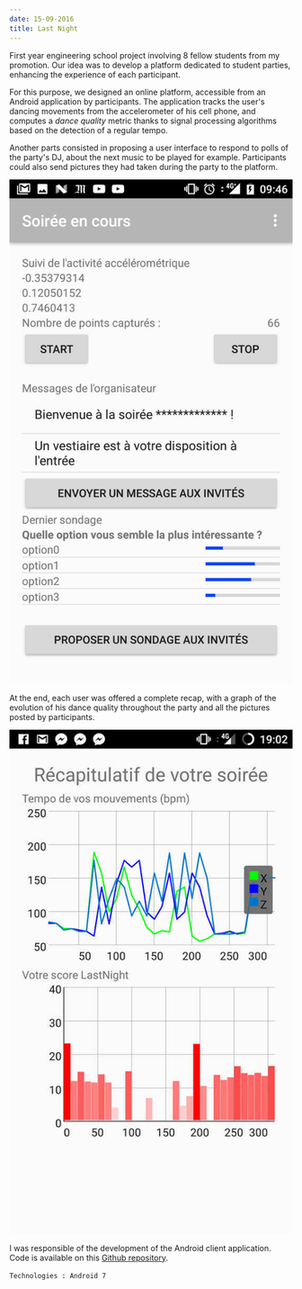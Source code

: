 ```yaml
---
date: 15-09-2016
title: Last Night
---
```


First year engineering school project involving 8 fellow students from my promotion. Our idea was to develop a platform dedicated to student parties, enhancing the experience of each participant.

For this purpose, we designed an online platform, accessible from an Android application by participants. The application tracks the user's dancing movements from the accelerometer of his cell phone, and computes a *dance quality* metric thanks to signal processing algorithms based on the detection of a regular tempo.

Another parts consisted in proposing a user interface to respond to polls of the party's DJ, about the next music to be played for example. Participants could also send pictures they had taken during the party to the platform.

![LastNight: Party menu](assets/img/lastnight-party.jpg)

At the end, each user was offered a complete recap, with a graph of the evolution of his dance quality throughout the party and all the pictures posted by participants.

![LastNight: Party recap](assets/img/lastnight-recap.jpg)

I was responsible of the development of the Android client application. Code is available on this [Github repository](https://github.com/paulelian-tabarant/lastnight-app).

`Technologies : Android 7`